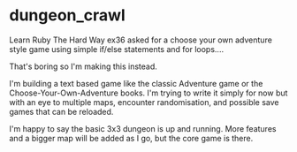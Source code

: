 # dungeon_crawl

Learn Ruby The Hard Way ex36 asked for a choose your own adventure style game using simple if/else statements and for loops....

That's boring so I'm making this instead.

I'm building a text based game like the classic Adventure game or the Choose-Your-Own-Adventure books. 
I'm trying to write it simply for now but with an eye to multiple maps, encounter randomisation, and possible save games that can be reloaded.

I'm happy to say the basic 3x3 dungeon is up and running. More features and a bigger map will be added as I go, but the core game is there.
